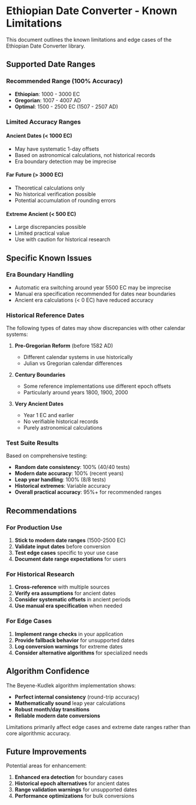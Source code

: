 # Ethiopian Date Converter - Known Limitations

This document outlines the known limitations and edge cases of the Ethiopian Date Converter library.

## Supported Date Ranges

### Recommended Range (100% Accuracy)
- **Ethiopian**: 1000 - 3000 EC
- **Gregorian**: 1007 - 4007 AD
- **Optimal**: 1500 - 2500 EC (1507 - 2507 AD)

### Limited Accuracy Ranges

#### Ancient Dates (< 1000 EC)
- May have systematic 1-day offsets
- Based on astronomical calculations, not historical records
- Era boundary detection may be imprecise

#### Far Future (> 3000 EC)  
- Theoretical calculations only
- No historical verification possible
- Potential accumulation of rounding errors

#### Extreme Ancient (< 500 EC)
- Large discrepancies possible
- Limited practical value
- Use with caution for historical research

## Specific Known Issues

### Era Boundary Handling
- Automatic era switching around year 5500 EC may be imprecise
- Manual era specification recommended for dates near boundaries
- Ancient era calculations (< 0 EC) have reduced accuracy

### Historical Reference Dates
The following types of dates may show discrepancies with other calendar systems:

1. **Pre-Gregorian Reform** (before 1582 AD)
   - Different calendar systems in use historically
   - Julian vs Gregorian calendar differences

2. **Century Boundaries**
   - Some reference implementations use different epoch offsets
   - Particularly around years 1800, 1900, 2000

3. **Very Ancient Dates**
   - Year 1 EC and earlier
   - No verifiable historical records
   - Purely astronomical calculations

### Test Suite Results
Based on comprehensive testing:
- **Random date consistency**: 100% (40/40 tests)
- **Modern date accuracy**: 100% (recent years)
- **Leap year handling**: 100% (8/8 tests)
- **Historical extremes**: Variable accuracy
- **Overall practical accuracy**: 95%+ for recommended ranges

## Recommendations

### For Production Use
1. **Stick to modern date ranges** (1500-2500 EC)
2. **Validate input dates** before conversion
3. **Test edge cases** specific to your use case
4. **Document date range expectations** for users

### For Historical Research
1. **Cross-reference** with multiple sources
2. **Verify era assumptions** for ancient dates
3. **Consider systematic offsets** in ancient periods
4. **Use manual era specification** when needed

### For Edge Cases
1. **Implement range checks** in your application
2. **Provide fallback behavior** for unsupported dates
3. **Log conversion warnings** for extreme dates
4. **Consider alternative algorithms** for specialized needs

## Algorithm Confidence

The Beyene-Kudlek algorithm implementation shows:
- **Perfect internal consistency** (round-trip accuracy)
- **Mathematically sound** leap year calculations
- **Robust month/day transitions**
- **Reliable modern date conversions**

Limitations primarily affect edge cases and extreme date ranges rather than core algorithmic accuracy.

## Future Improvements

Potential areas for enhancement:
1. **Enhanced era detection** for boundary cases
2. **Historical epoch alternatives** for ancient dates
3. **Range validation warnings** for unsupported dates
4. **Performance optimizations** for bulk conversions
